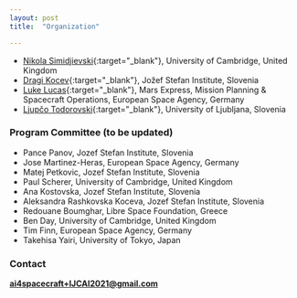```yaml
---
layout: post
title:  "Organization"

---
```


- [Nikola Simidjievski](https://simidjievskin.github.io/){:target="_blank"}, University of Cambridge, United Kingdom
- [Dragi Kocev](http://kt.ijs.si/DragiKocev){:target="_blank"}, Jožef Stefan Institute, Slovenia
- [Luke Lucas](https://www.linkedin.com/in/luke-lucas-a1867a42/){:target="_blank"}, Mars Express, Mission Planning & Spacecraft Operations, European Space Agency, Germany
- [Ljupčo Todorovski](http://kt.ijs.si/~ljupco/){:target="_blank"}, University of Ljubljana, Slovenia

### Program Committee (to be updated)

- Pance Panov, Jozef Stefan Institute, Slovenia
- Jose Martinez-Heras, European Space Agency, Germany
- Matej Petkovic, Jozef Stefan Institute, Slovenia
- Paul Scherer, University of Cambridge, United Kingdom
- Ana Kostovska, Jozef Stefan Institute, Slovenia
- Aleksandra Rashkovska Koceva, Jozef Stefan Institute, Slovenia
- Redouane Boumghar, Libre Space Foundation, Greece
- Ben Day, University of Cambridge, United Kingdom
- Tim Finn, European Space Agency, Germany
- Takehisa Yairi, University of Tokyo, Japan


### Contact

**ai4spacecraft+IJCAI2021@gmail.com**
